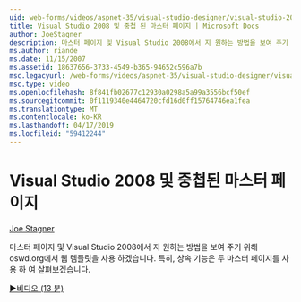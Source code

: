 ```yaml
---
uid: web-forms/videos/aspnet-35/visual-studio-designer/visual-studio-2008-and-nested-masterpages
title: Visual Studio 2008 및 중첩 된 마스터 페이지 | Microsoft Docs
author: JoeStagner
description: 마스터 페이지 및 Visual Studio 2008에서 지 원하는 방법을 보여 주기 위해 oswd.org에서 웹 템플릿을 사용 하겠습니다. 특히, th 하겠습니다...
ms.author: riande
ms.date: 11/15/2007
ms.assetid: 18637656-3733-4549-b365-94652c596a7b
msc.legacyurl: /web-forms/videos/aspnet-35/visual-studio-designer/visual-studio-2008-and-nested-masterpages
msc.type: video
ms.openlocfilehash: 8f841fb02677c12930a0298a5a99a3556bcf50ef
ms.sourcegitcommit: 0f1119340e4464720cfd16d0ff15764746ea1fea
ms.translationtype: MT
ms.contentlocale: ko-KR
ms.lasthandoff: 04/17/2019
ms.locfileid: "59412244"
---
```

# <a name="visual-studio-2008-and-nested-masterpages"></a>Visual Studio 2008 및 중첩된 마스터 페이지

[Joe Stagner](https://github.com/JoeStagner)

마스터 페이지 및 Visual Studio 2008에서 지 원하는 방법을 보여 주기 위해 oswd.org에서 웹 템플릿을 사용 하겠습니다. 특히, 상속 기능은 두 마스터 페이지를 사용 하 여 살펴보겠습니다.

[&#9654;비디오 (13 분)](https://channel9.msdn.com/Blogs/ASP-NET-Site-Videos/visual-studio-2008-and-nested-masterpages)
